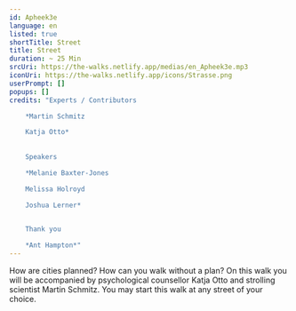 ```yaml
---
id: Apheek3e
language: en
listed: true
shortTitle: Street
title: Street
duration: ~ 25 Min
srcUri: https://the-walks.netlify.app/medias/en_Apheek3e.mp3
iconUri: https://the-walks.netlify.app/icons/Strasse.png
userPrompt: []
popups: []
credits: "Experts / Contributors

	*Martin Schmitz

	Katja Otto*
	
	
	Speakers

	*Melanie Baxter-Jones

	Melissa Holroyd

	Joshua Lerner*

	
	Thank you

	*Ant Hampton*"
---
```

How are cities planned? How can you walk without a plan? On this walk you will be accompanied by psychological counsellor Katja Otto and strolling scientist Martin Schmitz. You may start this walk at any street of your choice.
